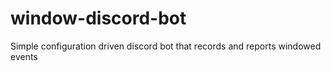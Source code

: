 # window-discord-bot
Simple configuration driven discord bot that records and reports windowed events
